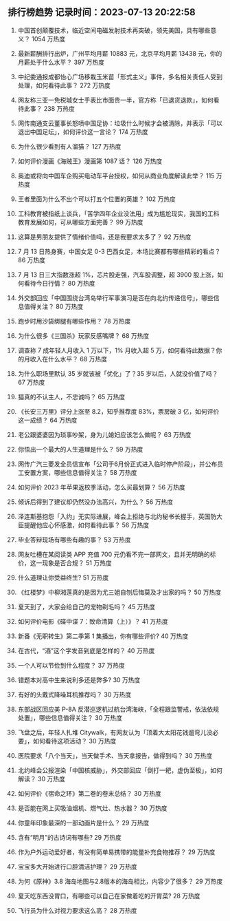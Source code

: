
## 排行榜趋势 记录时间：2023-07-13 20:22:58
  
  1. 中国首创颠覆技术，临近空间电磁发射技术再突破，领先美国，具有哪些意义？ 1054 万热度
    
  2. 最新薪酬排行出炉，广州平均月薪 10883 元，北京平均月薪 13438 元，你的月薪处于什么水平？ 397 万热度
    
  3. 中纪委通报成都怡心广场移栽玉米苗「形式主义」事件，多名相关责任人受到处理，如何看待此事？ 272 万热度
    
  4. 网友称三亚一免税城女士手表比市面贵一半，官方称「已退货退款」，如何看待此事？ 238 万热度
    
  5. 网传南通支云董事长怒喷中国足协：垃圾什么时候才会被清除，并表示「可以退出中国足坛」，如何评价这一言论？ 174 万热度
    
  6. 为什么很少看到有人溜猫？ 127 万热度
    
  7. 如何评价漫画《海贼王》漫画第 1087 话？ 126 万热度
    
  8. 奥迪或将向中国车企购买电动车平台授权，如何从商业角度解读此举？ 115 万热度
    
  9. 王者里面为什么不出个可以打五个位置的英雄？ 102 万热度
    
  10. 工科教育被指纸上谈兵，「苦学四年企业没法用」成为尴尬现实，我国的工科教育发展如何，可从哪些方面完善？ 99 万热度
    
  11. 这算是男朋友提供了情绪价值吗，还是我要求太多了？ 92 万热度
    
  12. 7 月 13 日热身赛，中国女足 0-3 巴西女足，本场比赛都有哪些精彩的看点？ 86 万热度
    
  13. 7 月 13 日三大指数涨超 1%，芯片股走强，汽车股调整，超 3900 股上涨，如何看待今日行情？ 80 万热度
    
  14. 外交部回应「中国围绕台湾岛举行军事演习是否在向北约传递信号」，哪些信息值得关注？ 80 万热度
    
  15. 跑步时用沙袋绑腿有哪些作用？ 78 万热度
    
  16. 为什么很多《三国杀》玩家反感嘴牌？ 68 万热度
    
  17. 调查称 7 成年轻人月收入 1 万以下，1% 月收入超 5 万，如何看待此数据？你的月收入在什么水平？ 68 万热度
    
  18. 为什么职场里默认 35 岁就该被「优化」了？35 岁以后，人就没价值了吗？ 67 万热度
    
  19. 猫真的不认主人，不忠诚吗？ 65 万热度
    
  20. 《长安三万里》评分上涨至 8.2，知乎推荐度 83%，票房破 3 亿，如何评价这一成绩？ 64 万热度
    
  21. 老公跟婆婆因为琐事吵架，身为儿媳妇应该怎么做呢？ 63 万热度
    
  22. 你悟出一个最大的人生道理是什么？ 59 万热度
    
  23. 网传广汽三菱发全员信宣布「公司于6月份正式进入临时停产阶段」，并公布员工安置方案，哪些信息值得关注？ 58 万热度
    
  24. 如何评价 2023 年苹果返校季活动，怎么买最划算？ 56 万热度
    
  25. 倾诉后得到了建议却仍然没办法高兴，为什么？ 56 万热度
    
  26. 泽连斯基抱怨「入约」无实际进展，峰会上拒绝与北约秘书长握手，英国防大臣提醒他应心怀感激，如何看待此事？ 56 万热度
    
  27. 毕业答辩现场有哪些有趣的事？ 53 万热度
    
  28. 网友吐槽在某阅读类 APP 充值 700 元仍看不完一部网文，且并无明确的标价，这一现象是否合规？ 51 万热度
    
  29. 什么道理让你受益终生? 51 万热度
    
  30. 《红楼梦》中柳湘莲真的是因为尤三姐自刎后悔莫及才出家的吗？ 50 万热度
    
  31. 夏天到了，大家会给自己的宠物剃毛吗？ 45 万热度
    
  32. 如何评价电影《碟中谍 7：致命清算（上）》？ 41 万热度
    
  33. 新番《无职转生》第二季第 1 集播出，你有哪些评价? 40 万热度
    
  34. 在古代，“酒”这个字发音到底是怎样的？ 40 万热度
    
  35. 一个人可以节俭到什么程度？ 37 万热度
    
  36. 错题本对高中生来说利多还是弊多? 30 万热度
    
  37. 有好的头戴式降噪耳机推荐吗？ 30 万热度
    
  38. 东部战区回应美 P-8A 反潜巡逻机过航台湾海峡，「全程跟监警戒，依法依规处置」，哪些信息值得关注？ 30 万热度
    
  39. 飞盘之后，年轻人扎堆 Citywalk，有网友认为「顶着大太阳花钱遛弯儿没必要」，如何看待这项活动？ 30 万热度
    
  40. 医院要求「八个当天」，当天做手术、当天拿报告，做得到吗？ 30 万热度
    
  41. 北约峰会公报渲染「中国核威胁」，外交部回应「倒打一耙，虚伪至极」，如何解读？ 30 万热度
    
  42. 如何评价《宿命之环》第二卷的卷末总结？ 30 万热度
    
  43. 是否能在网上买吸油烟机、燃气灶、热水器？ 30 万热度
    
  44. 你童年印象最深的一部动画片是什么？ 29 万热度
    
  45. 含有“明月”的古诗词有哪些? 29 万热度
    
  46. 作为户外运动爱好者，有没有简单易携带的能量补充食物推荐？ 29 万热度
    
  47. 宝宝多大开始进行口腔清洁护理？ 29 万热度
    
  48. 为何《原神》3.8 海岛地图与2.8版本的海岛相比，内容少了很多？ 29 万热度
    
  49. 夏天吃东西没胃口，有哪些可以自己在家做着吃的开胃菜? 28 万热度
    
  50. 飞行员为什么对视力要求这么高？ 28 万热度
    